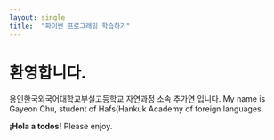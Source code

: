 ```yaml
---
layout: single
title:  "파이썬 프로그래밍 학습하기"
---
```


# 환영합니다.

용인한국외국어대학교부설고등학교 자연과정 소속 추가연 입니다. 
My name is Gayeon Chu, student of Hafs(Hankuk Academy of foreign languages.

**¡Hola a todos!** Please enjoy.
